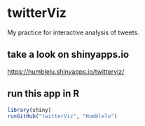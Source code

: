 # twitterViz

My practice for interactive analysis of tweets.

## take a look on shinyapps.io
https://humblelu.shinyapps.io/twitterviz/

## run this app in R
```R
library(shiny)
runGitHub("twitterViz", "Humblelu")
